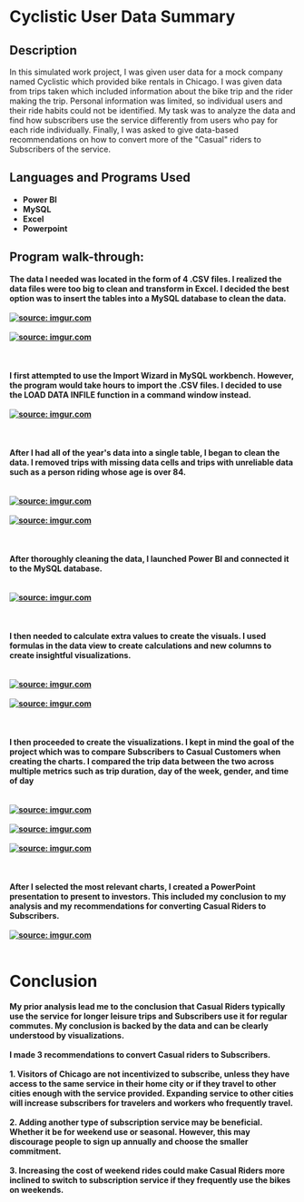 <h1>Cyclistic User Data Summary</h1>


<h2>Description</h2>
In this simulated work project, I was given user data for a mock company named Cyclistic which provided bike rentals in Chicago. I was given data from trips taken which included information about the bike trip and the rider making the trip. Personal information was limited, so individual users and their ride habits could not be identified. My task was to analyze the data and find how subscribers use the service differently from users who pay for each ride individually. Finally, I was asked to give data-based recommendations on how to convert more of the "Casual" riders to Subscribers of the service. 
<br />


<h2>Languages and Programs Used</h2>

- <b>Power BI<b> 
- <b>MySQL
- <b>Excel
- <b>Powerpoint</b>



<h2>Program walk-through:</h2>

The data I needed was located in the form of 4 .CSV files. I realized the data files were too big to clean and transform in Excel. I decided the best option was to insert the tables into a MySQL database to clean the data.
<br />
<br />
<a href="https://imgur.com/hIjHesv"><img src="https://i.imgur.com/hIjHesv.png" title="source: imgur.com" /></a>
<br />
<br />
<a href="https://imgur.com/AJV8a2O"><img src="https://i.imgur.com/AJV8a2O.png" title="source: imgur.com" /></a>
<br />
<br />
<br />
<br />
I first attempted to use the Import Wizard in MySQL workbench. However, the program would take hours to import the .CSV files. I decided to use the LOAD DATA INFILE function in a command window instead.
<br />
<br />
<a href="https://imgur.com/YJjTjUm"><img src="https://i.imgur.com/YJjTjUm.png" title="source: imgur.com" /></a>
<br />
<br />
<br />
<br />
After I had all of the year's data into a single table, I began to clean the data. I removed trips with missing data cells and trips with unreliable data such as a person riding whose age is over 84. <br />
<br />
<br />
<a href="https://imgur.com/GzIzJRq"><img src="https://i.imgur.com/GzIzJRq.png" title="source: imgur.com" /></a>
<br />
<br />
<a href="https://imgur.com/gAtJAsv"><img src="https://i.imgur.com/gAtJAsv.png" title="source: imgur.com" /></a>
<br />
<br />
<br />
<br />
After thoroughly cleaning the data, I launched Power BI and connected it to the MySQL database. <br/>
<br />
<br />
<a href="https://imgur.com/6IbS6UQ"><img src="https://i.imgur.com/6IbS6UQ.png" title="source: imgur.com" /></a>
<br />
<br />
<br />
<br />
I then needed to calculate extra values to create the visuals. I used formulas in the data view to create calculations and new columns to create insightful visualizations.  <br/>
<br />
<br />
<a href="https://imgur.com/LLYmDr0"><img src="https://i.imgur.com/LLYmDr0.png" title="source: imgur.com" /></a>
<br />
<br />
<a href="https://imgur.com/Ho4vdOw"><img src="https://i.imgur.com/Ho4vdOw.png" title="source: imgur.com" /></a>
<br />
<br />
<br />
<br />
I then proceeded to create the visualizations. I kept in mind the goal of the project which was to compare Subscribers to Casual Customers when creating the charts. I compared the trip data between the two across multiple metrics such as trip duration, day of the week, gender, and time of day<br />
<br />
<br />
<a href="https://imgur.com/n8jxnz2"><img src="https://i.imgur.com/n8jxnz2.png" title="source: imgur.com" /></a>
<br />
<br />
<a href="https://imgur.com/bMLel9Q"><img src="https://i.imgur.com/bMLel9Q.png" title="source: imgur.com" /></a>
<br />
<br />
<a href="https://imgur.com/gm2jrq7"><img src="https://i.imgur.com/gm2jrq7.png" title="source: imgur.com" /></a>
<br />
<br />
<br />
<br />
After I selected the most relevant charts, I created a PowerPoint presentation to present to investors. This included my conclusion to my analysis and my recommendations for converting Casual Riders to Subscribers.
<br />
<br />
<a href="https://imgur.com/l1hmOY9"><img src="https://i.imgur.com/l1hmOY9.png" title="source: imgur.com" /></a>
<br />
<br />
<h1>Conclusion</h1>
My prior analysis lead me to the conclusion that Casual Riders typically use the service for longer leisure trips and Subscribers use it for regular commutes. My conclusion is backed by the data and can be clearly understood by visualizations. 
<br />
<br />
I made 3 recommendations to convert Casual riders to Subscribers.
<br />
<br />
1. Visitors of Chicago are not incentivized to subscribe, unless they have access to the same service in their home city or if they travel to other cities enough with the service provided. Expanding service to other cities will increase subscribers for travelers and workers who frequently travel.
<br />
<br />
2. Adding another type of subscription service may be beneficial. Whether it be for weekend use or seasonal. However, this may discourage people to sign up annually and choose the smaller commitment.
<br />
<br />
3. Increasing the cost of weekend rides could make Casual Riders more inclined to switch to subscription service if they frequently use the bikes on weekends.

</p>

<!--
 ```diff
- text in red
+ text in green
! text in orange
# text in gray
@@ text in purple (and bold)@@
```
